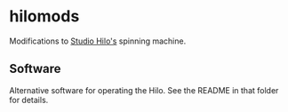 # hilomods

Modifications to [Studio Hilo's](https://gitlab.opensourceecology.de/verein/projekte/cab/hilo-spinning-machine)
spinning machine.

## Software
Alternative software for operating the Hilo. See the README in that folder for details.

